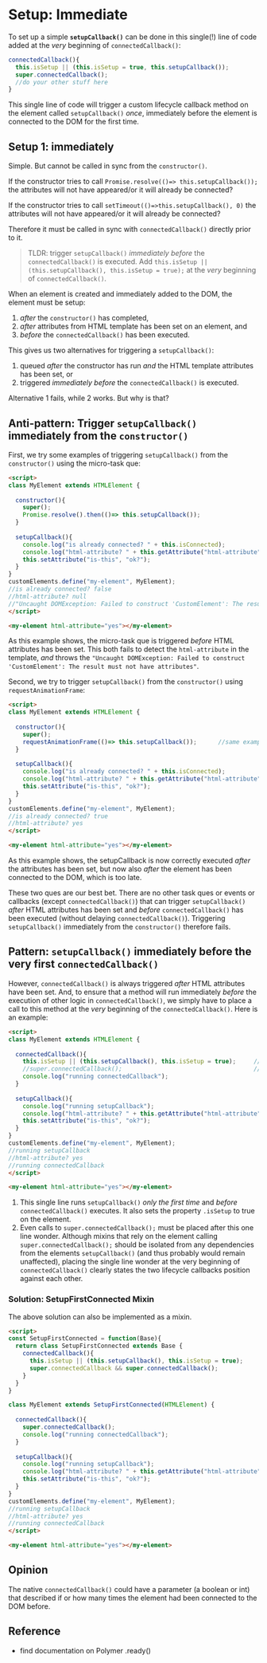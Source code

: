 # Setup: Immediate

To set up a simple **`setupCallback()`** can be done in this single(!) line of code added 
at the *very* beginning of `connectedCallback()`:
```javascript
connectedCallback(){
  this.isSetup || (this.isSetup = true, this.setupCallback());
  super.connectedCallback();
  //do your other stuff here
}
```
This single line of code will trigger a custom lifecycle callback method 
on the element called `setupCallback()` *once*, immediately before the element is connected to the DOM
for the first time.

## Setup 1: immediately

Simple. But cannot be called in sync from the `constructor()`.

If the constructor tries to call 
`Promise.resolve(()=> this.setupCallback());`
the attributes will not have appeared/or it will already be connected?

If the constructor tries to call 
`setTimeout(()=>this.setupCallback(), 0)`
the attributes will not have appeared/or it will already be connected?

Therefore it must be called in sync with `connectedCallback()` directly prior to it.





> TLDR: trigger `setupCallback()` *immediately before* the `connectedCallback()` is executed.
> Add `this.isSetup || (this.setupCallback(), this.isSetup = true);`
> at the *very* beginning of `connectedCallback()`.

When an element is created and immediately added to the DOM, 
the element must be setup:
1. *after* the `constructor()` has completed,
2. *after* attributes from HTML template has been set on an element, and
3. *before* the `connectedCallback()` has been executed.

This gives us two alternatives for triggering a `setupCallback()`:
1. queued *after* the constructor has run *and* the HTML template attributes has been set, or
2. triggered *immediately before* the `connectedCallback()` is executed.

Alternative 1 fails, while 2 works. But why is that?

## Anti-pattern: Trigger `setupCallback()` immediately from the `constructor()`

First, we try some examples of triggering `setupCallback()` from the `constructor()` 
using the micro-task que:

```html
<script>
class MyElement extends HTMLElement {
  
  constructor(){
    super();
    Promise.resolve().then(()=> this.setupCallback());
  }
  
  setupCallback(){
    console.log("is already connected? " + this.isConnected);
    console.log("html-attribute? " + this.getAttribute("html-attribute"));
    this.setAttribute("is-this", "ok?");
  }
}
customElements.define("my-element", MyElement);
//is already connected? false
//html-attribute? null
//"Uncaught DOMException: Failed to construct 'CustomElement': The result must not have attributes"
</script>

<my-element html-attribute="yes"></my-element>
```

As this example shows, the micro-task que is triggered *before* HTML attributes has been set.
This both fails to detect the `html-attribute` in the template, *and* throws the
`"Uncaught DOMException: Failed to construct 'CustomElement': The result must not have attributes"`. 

Second, we try to trigger `setupCallback()` from the `constructor()` using `requestAnimationFrame`:
```html
<script>
class MyElement extends HTMLElement {
  
  constructor(){
    super();
    requestAnimationFrame(()=> this.setupCallback());      //same example, only this line changed
  }
  
  setupCallback(){
    console.log("is already connected? " + this.isConnected);
    console.log("html-attribute? " + this.getAttribute("html-attribute"));
    this.setAttribute("is-this", "ok?");
  }
}
customElements.define("my-element", MyElement);
//is already connected? true
//html-attribute? yes
</script>

<my-element html-attribute="yes"></my-element>
```

As this example shows, the setupCallback is now correctly executed *after* the attributes has been set,
but now also *after* the element has been connected to the DOM, which is too late.

These two ques are our best bet.
There are no other task ques or events or callbacks (except `connectedCallback()`)
that can trigger `setupCallback()` *after* HTML attributes has been set and *before* 
`connectedCallback()` has been executed (without delaying `connectedCallback()`).
Triggering `setupCallback()` immediately from the `constructor()` therefore fails.

## Pattern: `setupCallback()` immediately before the very first `connectedCallback()`

However, `connectedCallback()` is always triggered *after* HTML attributes have been set.
And, to ensure that a method will run immediately *before* the execution of other logic 
in `connectedCallback()`, we simply have to place a call to this method at the *very* beginning 
of the `connectedCallback()`. Here is an example:

```html
<script>
class MyElement extends HTMLElement {
  
  connectedCallback(){
    this.isSetup || (this.setupCallback(), this.isSetup = true);     //[1]
    //super.connectedCallback();                                     //[2]
    console.log("running connectedCallback");
  }
  
  setupCallback(){
    console.log("running setupCallback");
    console.log("html-attribute? " + this.getAttribute("html-attribute"));
    this.setAttribute("is-this", "ok?");
  }
}
customElements.define("my-element", MyElement);
//running setupCallback
//html-attribute? yes
//running connectedCallback
</script>

<my-element html-attribute="yes"></my-element>
```
1. This single line runs `setupCallback()` 
*only the first time* and *before* `connectedCallback()` executes.
It also sets the property `.isSetup` to true on the element.
2. Even calls to `super.connectedCallback();` must be placed after this one line wonder.
Although mixins that rely on the element calling `super.connectedCallback();` should be
isolated from any dependencies from the elements `setupCallback()` 
(and thus probably would remain unaffected),
placing the single line wonder at the very beginning of `connectedCallback()`
clearly states the two lifecycle callbacks position against each other.

### Solution: SetupFirstConnected Mixin
The above solution can also be implemented as a mixin.

```html
<script>
const SetupFirstConnected = function(Base){
  return class SetupFirstConnected extends Base {
    connectedCallback(){
      this.isSetup || (this.setupCallback(), this.isSetup = true);
      super.connectedCallback && super.connectedCallback();
    }
  }
}

class MyElement extends SetupFirstConnected(HTMLElement) {
  
  connectedCallback(){
    super.connectedCallback();                                     
    console.log("running connectedCallback");
  }
  
  setupCallback(){
    console.log("running setupCallback");
    console.log("html-attribute? " + this.getAttribute("html-attribute"));
    this.setAttribute("is-this", "ok?");
  }
}
customElements.define("my-element", MyElement);
//running setupCallback
//html-attribute? yes
//running connectedCallback
</script>

<my-element html-attribute="yes"></my-element>
```

## Opinion
The native `connectedCallback()` could have a parameter (a boolean or int)
that described if or how many times the element had been connected to the DOM before.

## Reference
 * find documentation on Polymer .ready()